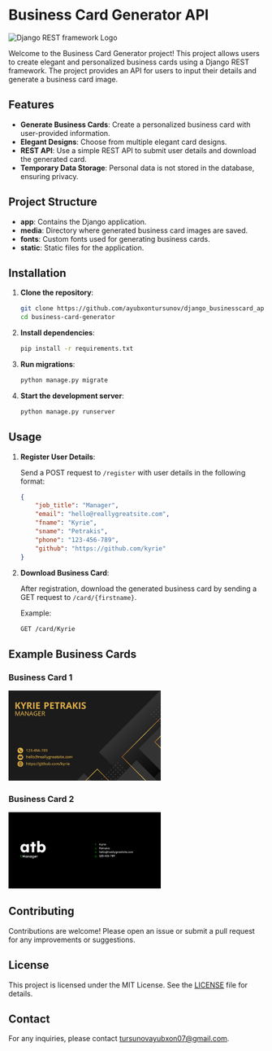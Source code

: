 # Business Card Generator API


![Django REST framework Logo](https://www.django-rest-framework.org/img/logo.png)


Welcome to the Business Card Generator project! This project allows users to create elegant and personalized business cards using a Django REST framework. The project provides an API for users to input their details and generate a business card image.

## Features

- **Generate Business Cards**: Create a personalized business card with user-provided information.
- **Elegant Designs**: Choose from multiple elegant card designs.
- **REST API**: Use a simple REST API to submit user details and download the generated card.
- **Temporary Data Storage**: Personal data is not stored in the database, ensuring privacy.

## Project Structure

- **app**: Contains the Django application.
- **media**: Directory where generated business card images are saved.
- **fonts**: Custom fonts used for generating business cards.
- **static**: Static files for the application.

## Installation

1. **Clone the repository**:

    ```sh
    git clone https://github.com/ayubxontursunov/django_businesscard_api.git
    cd business-card-generator
    ```

2. **Install dependencies**:

    ```sh
    pip install -r requirements.txt
    ```

3. **Run migrations**:

    ```sh
    python manage.py migrate
    ```

4. **Start the development server**:

    ```sh
    python manage.py runserver
    ```

## Usage

1. **Register User Details**:

    Send a POST request to `/register` with user details in the following format:

    ```json
    {
        "job_title": "Manager",
        "email": "hello@reallygreatsite.com",
        "fname": "Kyrie",
        "sname": "Petrakis",
        "phone": "123-456-789",
        "github": "https://github.com/kyrie"
    }
    ```

2. **Download Business Card**:

    After registration, download the generated business card by sending a GET request to `/card/{firstname}`.

    Example:
    
    ```sh
    GET /card/Kyrie
    ```

## Example Business Cards
### Business Card 1

<img src="media/KYRIE.png" alt="Business Card 1" width="300">

### Business Card 2

<img src="media/KYRIE(2).png" alt="Business Card 2" width="300">


## Contributing

Contributions are welcome! Please open an issue or submit a pull request for any improvements or suggestions.

## License

This project is licensed under the MIT License. See the [LICENSE](LICENSE) file for details.

## Contact

For any inquiries, please contact [tursunovayubxon07@gmail.com](mailto:tursunovayubxon07@gmail.com).
